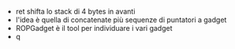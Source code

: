 - ret shifta lo stack di 4 bytes in avanti
- l'idea è quella di concatenate più sequenze di puntatori a gadget
- ROPGadget è il tool per individuare i vari gadget
- q